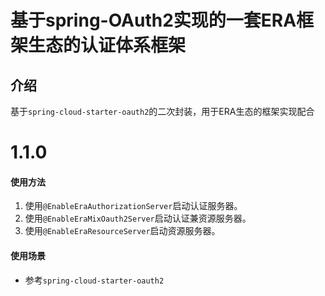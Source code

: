 # 基于spring-OAuth2实现的一套ERA框架生态的认证体系框架

## 介绍

基于`spring-cloud-starter-oauth2`的二次封装，用于ERA生态的框架实现配合

# 1.1.0
#### 使用方法
1. 使用`@EnableEraAuthorizationServer`启动认证服务器。  
2. 使用`@EnableEraMixOauth2Server`启动认证兼资源服务器。
3. 使用`@EnableEraResourceServer`启动资源服务器。

#### 使用场景
* 参考`spring-cloud-starter-oauth2`